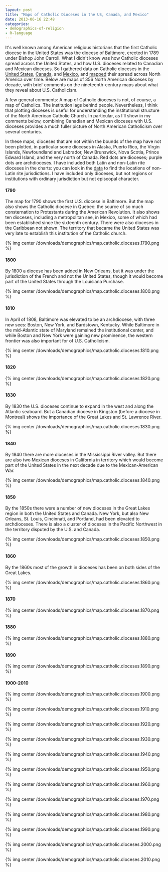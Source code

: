 ```yaml
---
layout: post
title: "Maps of Catholic Dioceses in the US, Canada, and Mexico"
date: 2013-06-16 22:48
categories: 
- demographics-of-religion
- R-language
---
```


It's well known among American religious historians that the first Catholic diocese in the United States was
the diocese of Baltimore, erected in 1789 under Bishop John Carroll.
What I didn't know was how Catholic dioceses spread across the United
States, and how U.S. dioceses related to Canadian and Mexican dioceses.
So I gathered data on Catholic dioceses in the [United States][],
[Canada][], and [Mexico][], and [mapped][] their spread across North
America over time. Below are maps of 356 North American dioceses by
decade, with brief comments on the nineteenth-century maps about what
they reveal about U.S. Catholicism.

A few general comments: A map of Catholic dioceses is not, of course, a
map of Catholics. The institution lags behind people. Nevertheless, I
think that plotting dioceses is useful for understanding the
institutional structure of the North American Catholic Church. In
particular, as I'll show in my comments below, combining Canadian and
Mexican dioceses with U.S. dioceses provides a much fuller picture of
North American Catholicism over several centuries.

In these maps, dioceses that are not within the bounds of the map have
not been plotted, in particular some dioceses in Alaska, Puerto Rico,
the Virgin Islands, Newfoundland and Labrador, New Brunswick, Nova
Scotia, Prince Edward Island, and the very north of Canada. Red dots are
dioceses; purple dots are archdioceses. I have included both Latin and
non-Latin rite dioceses in the charts: you can look in the [data][] to
find the locations of non-Latin rite jurisdictions. I have included only
dioceses, but not regions or institutions with ordinary jurisdiction but
not episcopal character.

#### 1790

The map for 1790 shows the first U.S. diocese in Baltimore. But the map
also shows the Catholic diocese in Quebec: the source of so much
consternation to Protestants during the American Revolution. It also
shows ten dioceses, including a metropolitan see, in Mexico, some of
which had been established since the sixteenth century. There were also
dioceses in the Caribbean not shown. The territory that became the
United States was very late to establish this institution of the
Catholic church.

{% img center /downloads/demographics/map.catholic.dioceses.1790.png %}

#### 1800

By 1800 a diocese has been added in New Orleans, but it was under the
jurisdiction of the French and not the United States, though it would
become part of the United States through the Louisiana Purchase.

{% img center /downloads/demographics/map.catholic.dioceses.1800.png %}

#### 1810

In April of 1808, Baltimore was elevated to be an archdiocese, with
three new sees: Boston, New York, and Bardstown, Kentucky. While
Baltimore in the mid-Atlantic state of Maryland remained the
institutional center, and while Boston and New York were gaining new
prominence, the western frontier was also important for of U.S.
Catholicism.

{% img center /downloads/demographics/map.catholic.dioceses.1810.png %}

#### 1820

{% img center /downloads/demographics/map.catholic.dioceses.1820.png %}

#### 1830

By 1830 the U.S. dioceses continue to expand in the west and along the
Atlantic seaboard. But a Canadian diocese in Kingston (before a diocese
in Montreal) shows the importance of the Great Lakes and St. Lawrence
River.

{% img center /downloads/demographics/map.catholic.dioceses.1830.png %}

#### 1840

By 1840 there are more dioceses in the Mississippi River valley. But
there are also two Mexican dioceses in California in territory which
would become part of the United States in the next decade due to the
Mexican-American War.

{% img center /downloads/demographics/map.catholic.dioceses.1840.png %}

#### 1850

By the 1850s there were a number of new dioceses in the Great Lakes
region in both the United States and Canada. New York, but also New
Orleans, St. Louis, Cincinnati, and Portland, had been elevated to
archdioceses. There is also a cluster of dioceses in the Pacific
Northwest in the territory disputed by the U.S. and Canada.

{% img center /downloads/demographics/map.catholic.dioceses.1850.png %}

#### 1860

By the 1860s most of the growth in dioceses has been on both sides of
the Great Lakes.

{% img center /downloads/demographics/map.catholic.dioceses.1860.png %}

#### 1870

{% img center /downloads/demographics/map.catholic.dioceses.1870.png %}

#### 1880

{% img center /downloads/demographics/map.catholic.dioceses.1880.png %}

#### 1890

{% img center /downloads/demographics/map.catholic.dioceses.1890.png %}

#### 1900-2010

{% img center /downloads/demographics/map.catholic.dioceses.1900.png %}

{% img center /downloads/demographics/map.catholic.dioceses.1910.png %}

{% img center /downloads/demographics/map.catholic.dioceses.1920.png %}

{% img center /downloads/demographics/map.catholic.dioceses.1930.png %}

{% img center /downloads/demographics/map.catholic.dioceses.1940.png %}

{% img center /downloads/demographics/map.catholic.dioceses.1950.png %}

{% img center /downloads/demographics/map.catholic.dioceses.1960.png %}

{% img center /downloads/demographics/map.catholic.dioceses.1970.png %}

{% img center /downloads/demographics/map.catholic.dioceses.1980.png %}

{% img center /downloads/demographics/map.catholic.dioceses.1990.png %}

{% img center /downloads/demographics/map.catholic.dioceses.2000.png %}

{% img center /downloads/demographics/map.catholic.dioceses.2010.png %}

  [United States]: https://github.com/lmullen/demographics-religion/blob/master/data/catholic.dioceses.us.csv
  [Canada]: https://github.com/lmullen/demographics-religion/blob/master/data/catholic.dioceses.canada.csv
  [Mexico]: https://github.com/lmullen/demographics-religion/blob/master/data/catholic.dioceses.mexico.csv
  [mapped]: https://github.com/lmullen/demographics-religion/blob/master/map.catholic.dioceses.R
  [data]: https://github.com/lmullen/demographics-religion
